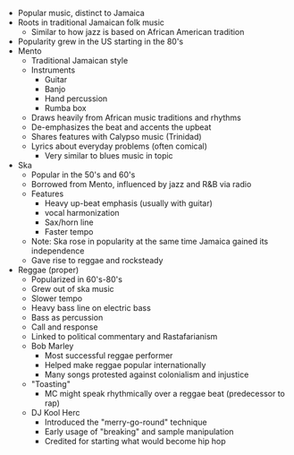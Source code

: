 - Popular music, distinct to Jamaica
- Roots in traditional Jamaican folk music
	- Similar to how jazz is based on African American tradition
- Popularity grew in the US starting in the 80's
- Mento
	- Traditional Jamaican style
	- Instruments
		- Guitar
		- Banjo
		- Hand percussion
		- Rumba box
	- Draws heavily from African music traditions and rhythms
	- De-emphasizes the beat and accents the upbeat
	- Shares features with Calypso music (Trinidad)
	- Lyrics about everyday problems (often comical)
		- Very similar to blues music in topic
- Ska
	- Popular in the 50's and 60's
	- Borrowed from Mento, influenced by jazz and R&B via radio
	- Features
		- Heavy up-beat emphasis (usually with guitar)
		- vocal harmonization
		- Sax/horn line
		- Faster tempo
	- Note: Ska rose in popularity at the same time Jamaica gained its independence
	- Gave rise to reggae and rocksteady
- Reggae (proper)
	- Popularized in 60's-80's
	- Grew out of ska music
	- Slower tempo
	- Heavy bass line on electric bass
	- Bass as percussion
	- Call and response
	- Linked to political commentary and Rastafarianism
	- Bob Marley
		- Most successful reggae performer
		- Helped make reggae popular internationally
		- Many songs protested against colonialism and injustice
	- "Toasting"
		- MC might speak rhythmically over a reggae beat (predecessor to rap)
	- DJ Kool Herc
		- Introduced the "merry-go-round" technique
		- Early usage of "breaking" and sample manipulation
		- Credited for starting what would become hip hop